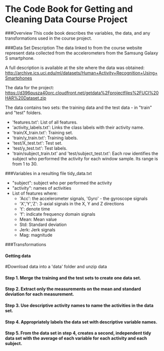 # The Code Book for Getting and Cleaning Data Course Project 

###Overview
This code book describes the variables, the data, and any transformations used in the course project.

###Data Set Description
The data linked to from the course website represent data collected from the accelerometers from the Samsung Galaxy S smartphone. 

A full description is available at the site where the data was obtained:
http://archive.ics.uci.edu/ml/datasets/Human+Activity+Recognition+Using+Smartphones 

The data for the project:
https://d396qusza40orc.cloudfront.net/getdata%2Fprojectfiles%2FUCI%20HAR%20Dataset.zip 

The data contains two sets: the training data and the test data - in "train" and "test" folders. 
- 'features.txt': List of all features.
- 'activity_labels.txt': Links the class labels with their activity name.
- 'train/X_train.txt': Training set.
- 'train/y_train.txt': Training labels.
- 'test/X_test.txt': Test set.
- 'test/y_test.txt': Test labels.
- 'train/subject_train.txt' and 'test/subject_test.txt': Each row identifies the subject who performed the activity for each window sample. Its range is from 1 to 30. 

###Variables in a resulting file tidy_data.txt
- "subject": subject who per performed the activity
- "activity": names of activities
- List of features where:
  - 'Acc': the accelerometer signals, 'Gyro' - the gyroscope signals
  - 'X','Y','Z': 3-axial signals in the X, Y and Z directions
  - 't': denote time
  - 'f': indicate frequency domain signals
  - Mean: Mean value
  - Std: Standard deviation
  - Jerk: Jerk signals
  - Mag: magnitude

###Transformations
#### Getting data
#Download data into a 'data' folder and unzip data

#### Step 1. Merge the training and the test sets to create one data set. 
#### Step 2. Extract only the measurements on the mean and standard deviation for each measurement.
#### Step 3. Use descriptive activity names to name the activities in the data set.
#### Step 4. Appropriately labels the data set with descriptive variable names.
#### Step 5. From the data set in step 4, creates a second, independent tidy data set with the average of each variable for each activity and each subject.
